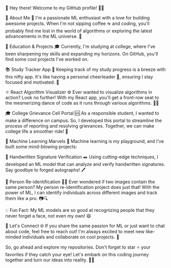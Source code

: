 👋 Hey there! Welcome to my GitHub profile! 👨‍💻

🌟 About Me 🌟
I'm a passionate ML enthusiast with a love for building awesome projects. 
When I'm not sipping coffee ☕ and coding, you'll probably find me lost in the world of algorithms or exploring the latest advancements in the ML universe. 🚀

🏫 Education & Projects 🎓
Currently, I'm studying at college, where I've been sharpening my skills and expanding my horizons. On GitHub, you'll find some cool projects I've worked on.

📚 Study Tracker App 📝
Keeping track of my study progress is a breeze with this nifty app. It's like having a personal cheerleader 📣, ensuring I stay focused and motivated. 📖

⚛️ React Algorithm Visualizer ⚙️
Ever wanted to visualize algorithms in action? Look no further! With my React app, you'll get a front-row seat to the mesmerizing dance of code as it runs through various algorithms. 🕺💃

🎓 College Grievance Cell Portal 🆘
As a responsible student, I wanted to make a difference on campus. So, I developed this portal to streamline the process of reporting and resolving grievances. Together, we can make college life a smoother ride! 🎒

🧠 Machine Learning Marvels 🤖
Machine learning is my playground, and I've built some mind-blowing projects:

📝 Handwritten Signature Verification ✒️
Using cutting-edge techniques, I developed an ML model that can analyze and verify handwritten signatures. Say goodbye to forged autographs! 🖊️

👥 Person Re-identification 🕵️‍♂️
Ever wondered if two images contain the same person? My person re-identification project does just that! With the power of ML, I can identify individuals across different images and track them like a pro. 📷🔍

💡 Fun Fact: My ML models are so good at recognizing people that they never forget a face, not even my own! 😄

🤝 Let's Connect 🌐
If you share the same passion for ML or just want to chat about code, feel free to reach out! I'm always excited to meet new like-minded individuals and collaborate on cool projects. 💬

So, go ahead and explore my repositories. Don't forget to star ⭐️ your favorites if they catch your eye! Let's embark on this coding journey together and turn our ideas into reality. 🚀✨
